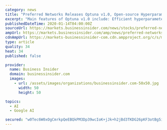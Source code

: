 ```yaml
---
category: news
title: "Preferred Networks Releases Optuna v1.0, Open-source Hyperparameter Optimization Framework for Machine Learning"
excerpt: "Main features of Optuna v1.0 include: Efficient hyperparameter tuning with state-of-the-art optimization algorithms Support for various machine learning libraries including PyTorch, TensorFlow ..."
publishedDateTime: 2020-01-14T04:00:00Z
sourceUrl: https://markets.businessinsider.com/news/stocks/preferred-networks-releases-optuna-v1-0-open-source-hyperparameter-optimization-framework-for-machine-learning-1028814375
ampUrl: https://markets.businessinsider.com/amp/news/preferred-networks-releases-optuna-v1-0-open-source-hyperparameter-optimization-framework-for-machine-learning-1028814375
cdnAmpUrl: https://markets-businessinsider-com.cdn.ampproject.org/c/s/markets.businessinsider.com/amp/news/preferred-networks-releases-optuna-v1-0-open-source-hyperparameter-optimization-framework-for-machine-learning-1028814375
type: article
quality: 34
heat: 34
published: false

provider:
  name: Business Insider
  domain: businessinsider.com
  images:
    - url: /assets/images/organizations/businessinsider.com-50x50.jpg
      width: 50
      height: 50

topics:
  - AI
  - Google AI

secured: "w0Tec6W0xOgCmrkpQeEBQkPM3Dp39wcIoK+jJk+h2jBd3TKDG26pKF3otBg5iDWtY3ILOb30tjRBSI2c+E2htK/lFUhykXxzEiJ9Ga8twUl8tQRov6GmqTfTREa4uPFONr+PulbFHHx6Y/bL5xuUrEFN50EYHZdcV9UNDbL5L30NrhN+gRNDcGC1+2IWkejOWHIlhdgZl+zfMUZkMxkreomJ81HtVE6D3BDzZPjJ5tHYkJzSlhkg9x+UFiYnoVFB4qK0p+R9PC8II0nUsGvWcXXCTnPMKOfaZbfD0KeeObY=;/c58RdqjIYu1aCs8N64UeA=="
---
```


